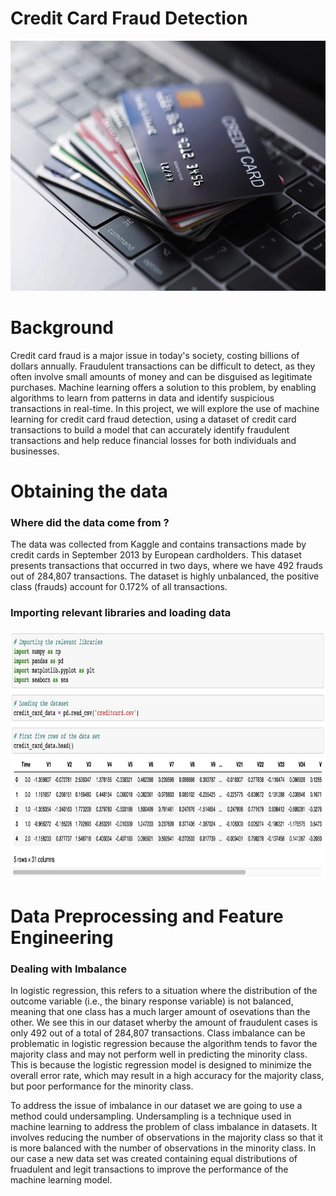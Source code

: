 # Credit Card Fraud Detection

<img src="./Images/credit-card-fraud-boom-pandemic.jpg.webp" alt="My Image" width="800" height="400">


# Background

Credit card fraud is a major issue in today's society, costing billions of dollars annually. Fraudulent transactions can be difficult to detect, as they often involve small amounts of money and can be disguised as legitimate purchases. Machine learning offers a solution to this problem, by enabling algorithms to learn from patterns in data and identify suspicious transactions in real-time. In this project, we will explore the use of machine learning for credit card fraud detection, using a dataset of credit card transactions to build a model that can accurately identify fraudulent transactions and help reduce financial losses for both individuals and businesses.


# Obtaining the data

### Where did the data come from ?

The data was collected from Kaggle and contains transactions made by credit cards in September 2013 by European cardholders. This dataset presents transactions that occurred in two days, where we have 492 frauds out of 284,807 transactions. The dataset is highly unbalanced, the positive class (frauds) account for 0.172% of all transactions.

### Importing relevant libraries and loading data

<img src="./Screenshots/Importing_relevant_libraries.png" alt="My Image" width="800" height="400">


# Data Preprocessing and Feature Engineering

### Dealing with Imbalance

In logistic regression, this refers to a situation where the distribution of the outcome variable (i.e., the binary response variable) is not balanced, meaning that one class has a much larger amount of osevations than the other. We see this in our dataset wherby the amount of fraudulent cases is only 492 out of a total of 284,807 transactions. Class imbalance can be problematic in logistic regression because the algorithm tends to favor the majority class and may not perform well in predicting the minority class. This is because the logistic regression model is designed to minimize the overall error rate, which may result in a high accuracy for the majority class, but poor performance for the minority class.


To address the issue of imbalance in our dataset we are going to use a method could undersampling. Undersampling is a technique used in machine learning to address the problem of class imbalance in datasets. It involves reducing the number of observations in the majority class so that it is more balanced with the number of observations in the minority class. In our case a new data set was created containing equal distributions of fruadulent and legit transactions to improve the performance of the machine learning model.

